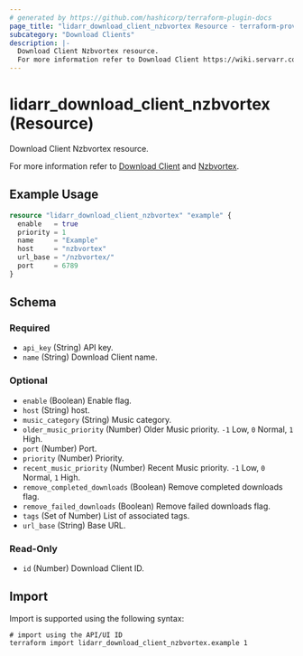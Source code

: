 ```yaml
---
# generated by https://github.com/hashicorp/terraform-plugin-docs
page_title: "lidarr_download_client_nzbvortex Resource - terraform-provider-lidarr"
subcategory: "Download Clients"
description: |-
  Download Client Nzbvortex resource.
  For more information refer to Download Client https://wiki.servarr.com/lidarr/settings#download-clients and Nzbvortex https://wiki.servarr.com/lidarr/supported#nzbvortex.
---
```


# lidarr_download_client_nzbvortex (Resource)

<!-- subcategory:Download Clients -->Download Client Nzbvortex resource.
For more information refer to [Download Client](https://wiki.servarr.com/lidarr/settings#download-clients) and [Nzbvortex](https://wiki.servarr.com/lidarr/supported#nzbvortex).

## Example Usage

```terraform
resource "lidarr_download_client_nzbvortex" "example" {
  enable   = true
  priority = 1
  name     = "Example"
  host     = "nzbvortex"
  url_base = "/nzbvortex/"
  port     = 6789
}
```

<!-- schema generated by tfplugindocs -->
## Schema

### Required

- `api_key` (String) API key.
- `name` (String) Download Client name.

### Optional

- `enable` (Boolean) Enable flag.
- `host` (String) host.
- `music_category` (String) Music category.
- `older_music_priority` (Number) Older Music priority. `-1` Low, `0` Normal, `1` High.
- `port` (Number) Port.
- `priority` (Number) Priority.
- `recent_music_priority` (Number) Recent Music priority. `-1` Low, `0` Normal, `1` High.
- `remove_completed_downloads` (Boolean) Remove completed downloads flag.
- `remove_failed_downloads` (Boolean) Remove failed downloads flag.
- `tags` (Set of Number) List of associated tags.
- `url_base` (String) Base URL.

### Read-Only

- `id` (Number) Download Client ID.

## Import

Import is supported using the following syntax:

```shell
# import using the API/UI ID
terraform import lidarr_download_client_nzbvortex.example 1
```
